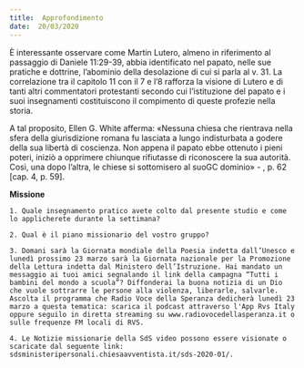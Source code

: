 ```yaml
---
title:  Approfondimento
date:  20/03/2020
---
```


È interessante osservare come Martin Lutero, almeno in riferimento al passaggio di Daniele 11:29-39, abbia identificato nel papato, nelle sue pratiche e dottrine, l’abominio della desolazione di cui si parla al v. 31. La correlazione tra il capitolo 11 con il 7 e l’8 rafforza la visione di Lutero e di tanti altri commentatori protestanti secondo cui l’istituzione del papato e i suoi insegnamenti costituiscono il compimento di queste profezie nella storia.

A tal proposito, Ellen G. White afferma: «Nessuna chiesa che rientrava nella sfera della giurisdizione romana fu lasciata a lungo indisturbata a godere della sua libertà di coscienza. Non appena il papato ebbe ottenuto i pieni poteri, iniziò a opprimere chiunque rifiutasse di riconoscere la sua autorità. Così, una dopo l’altra, le chiese si sottomisero al suoGC dominio» - , p. 62 [cap. 4, p. 59].

**Missione**

`1.	Quale insegnamento pratico avete colto dal presente studio e come lo applicherete durante la settimana?`

`2.	Qual è il piano missionario del vostro gruppo?`

`3.	Domani sarà la Giornata mondiale della Poesia indetta dall’Unesco e lunedì prossimo 23 marzo sarà la Giornata nazionale per la Promozione della Lettura indetta dal Ministero dell’Istruzione. Hai mandato un messaggio ai tuoi amici segnalando il link della campagna “Tutti i bambini del mondo a scuola”? Diffonderai la buona notizia di un Dio che vuole sottrarre le persone alla violenza, liberarle, salvarle. Ascolta il programma che Radio Voce della Speranza dedicherà lunedì 23 marzo a questa tematica: scarica il podcast attraverso l'App Rvs Italy oppure seguilo in diretta streaming su www.radiovocedellasperanza.it o sulle frequenze FM locali di RVS.`

`4.	Le Notizie missionarie della SdS video possono essere visionate o scaricate dal seguente link: sdsministeripersonali.chiesaavventista.it/sds-2020-01/.`